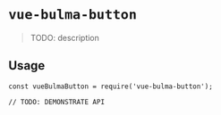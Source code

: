 # `vue-bulma-button`

> TODO: description

## Usage

```
const vueBulmaButton = require('vue-bulma-button');

// TODO: DEMONSTRATE API
```
